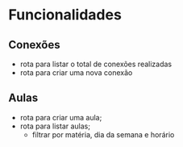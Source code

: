 # Funcionalidades
## Conexões

- rota para listar o total de conexões realizadas
- rota para criar uma nova conexão

## Aulas

- rota para criar uma aula;
- rota para listar aulas;
    - filtrar por matéria, dia da semana e horário

